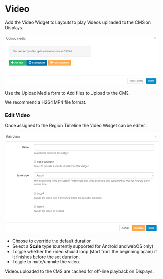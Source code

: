 <!--toc=widgets-->

# Video

Add the Video Widget to Layouts to play Videos uploaded to the CMS on Displays. 

![Video Add](img/media_video_add.png)

Use the Upload Media form to Add files to Upload to the CMS.

<tip>

We recommend a H264 MP4 file format.

</tip>

### Edit Video

Once assigned to the Region Timeline the Video Widget can be edited. 

![Video Edit](img/media_video_edit.png)

- Choose to override the default duration
- Select a **Scale** type (currently supported for Android and webOS only)
- Toggle whether the video should loop (start from the beginning again) if it finishes before the set duration.
- Toggle to mute/unmute the video.

<tip>

Videos uploaded to the CMS are cached for off-line playback on Displays.

</tip>
